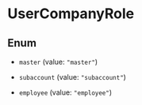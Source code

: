 # UserCompanyRole

## Enum


* `master` (value: `"master"`)

* `subaccount` (value: `"subaccount"`)

* `employee` (value: `"employee"`)


